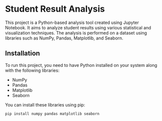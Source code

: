 # Student Result Analysis

This project is a Python-based analysis tool created using Jupyter Notebook. It aims to analyze student results using various statistical and visualization techniques.
The analysis is performed on a dataset using libraries such as NumPy, Pandas, Matplotlib, and Seaborn.

## Installation

To run this project, you need to have Python installed on your system along with the following libraries:
- NumPy
- Pandas
- Matplotlib
- Seaborn

You can install these libraries using pip:

```bash
pip install numpy pandas matplotlib seaborn
